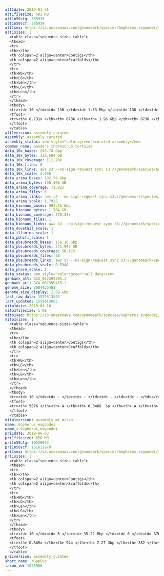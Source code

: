 ```yaml
---
alt1date: 2019-01-31
alt1filesize: 582 MB
alt1n50ctg: 385939
alt1n50scf: 385939
alt1seq: https://s3.amazonaws.com/genomeark/species/Gopherus_evgoodei/rGopEvg1/assembly_curated/rGopEvg1.alt.cur.20190131.fasta.gz
alt1sizes: |
  <table class="sequence-sizes-table">
  <thead>
  <tr>
  <th></th>
  <th colspan=2 align=center>Contigs</th>
  <th colspan=2 align=center>Scaffolds</th>
  </tr>
  <tr>
  <th>NG</th>
  <th>LG</th>
  <th>Len</th>
  <th>LG</th>
  <th>Len</th>
  </tr>
  </thead>
  <tbody>
  <tr><td> 10 </td><td> 130 </td><td> 1.53 Mbp </td><td> 130 </td><td> 1.53 Mbp </td></tr>  <tr><td> 20 </td><td> 339 </td><td> 1.10 Mbp </td><td> 339 </td><td> 1.10 Mbp </td></tr>  <tr><td> 30 </td><td> 624 </td><td> 0.81 Mbp </td><td> 624 </td><td> 0.81 Mbp </td></tr>  <tr><td> 40 </td><td> 1015 </td><td> 0.58 Mbp </td><td> 1015 </td><td> 0.58 Mbp </td></tr>  <tr style="background-color:#cccccc;"><td> 50 </td><td> 1583 </td><td> 0.39 Mbp </td><td> 1583 </td><td> 0.39 Mbp </td></tr>  <tr><td> 60 </td><td> 2546 </td><td> 0.19 Mbp </td><td> 2546 </td><td> 0.19 Mbp </td></tr>  <tr><td> 70 </td><td> 5712 </td><td> 41.51 Kbp </td><td> 5712 </td><td> 41.51 Kbp </td></tr>  <tr><td> 80 </td><td> - </td><td> - </td><td> - </td><td> - </td></tr>  <tr><td> 90 </td><td> - </td><td> - </td><td> - </td><td> - </td></tr>  <tr><td> 100 </td><td> - </td><td> - </td><td> - </td><td> - </td></tr>  </tbody>
  <tfoot>
  <tr><th> 0.731x </th><th> 8736 </th><th> 1.96 Gbp </th><th> 8736 </th><th> 1.96 Gbp </th></tr>
  </tfoot>
  </table>
alt1version: assembly_curated
assembly: assembly_curated
assembly_status: <em style="color:green">curated assembly</em>
common_name: Goode's thornscrub tortoise
data_10x_bases: 298.74 Gbp
data_10x_bytes: 138.694 GB
data_10x_coverage: 111.28x
data_10x_files: 8
data_10x_links: aws s3 --no-sign-request sync s3://genomeark/species/Gopherus_evgoodei/rGopEvg1/genomic_data/10x/ .<br>
data_10x_scale: 2.006
data_arima_bases: 192.79 Gbp
data_arima_bytes: 100.166 GB
data_arima_coverage: 71.82x
data_arima_files: 6
data_arima_links: aws s3 --no-sign-request sync s3://genomeark/species/Gopherus_evgoodei/rGopEvg1/genomic_data/arima/ .<br>
data_arima_scale: 1.7925
data_bionano_bases: 994.16 Gbp
data_bionano_bytes: 1.704 GB
data_bionano_coverage: 370.34x
data_bionano_files: 1
data_bionano_links: aws s3 --no-sign-request sync s3://genomeark/species/Gopherus_evgoodei/rGopEvg1/genomic_data/bionano/ .<br>
data_dovetail_scale: 1
data_illumina_scale: 1
data_pbhifi_scale: 1
data_pbsubreads_bases: 156.16 Gbp
data_pbsubreads_bytes: 271.943 GB
data_pbsubreads_coverage: 58.17x
data_pbsubreads_files: 38
data_pbsubreads_links: aws s3 --no-sign-request sync s3://genomeark/species/Gopherus_evgoodei/rGopEvg1/genomic_data/pacbio/ . --exclude "*ccs.bam*"<br>
data_pbsubreads_scale: 0.5348
data_phase_scale: 1
data_status: <em style="color:green">all data</em>
genbank_alt: GCA_007399395.1
genbank_pri: GCA_007399415.1
genome_size: 2684436481
genome_size_display: 2.68 Gbp
last_raw_data: 1529613892
last_updated: 1559613605
mito1date: 2019-03-10
mito1filesize: 5 KB
mito1seq: https://s3.amazonaws.com/genomeark/species/Gopherus_evgoodei/rGopEvg1/assembly_mt_milan/rGopEvg1.MT.20190310.fasta.gz
mito1sizes: |
  <table class="sequence-sizes-table">
  <thead>
  <tr>
  <th></th>
  <th colspan=2 align=center>Contigs</th>
  <th colspan=2 align=center>Scaffolds</th>
  </tr>
  <tr>
  <th>NG</th>
  <th>LG</th>
  <th>Len</th>
  <th>LG</th>
  <th>Len</th>
  </tr>
  </thead>
  <tbody>
  <tr><td> 10 </td><td> - </td><td> - </td><td> - </td><td> - </td></tr>  <tr><td> 20 </td><td> - </td><td> - </td><td> - </td><td> - </td></tr>  <tr><td> 30 </td><td> - </td><td> - </td><td> - </td><td> - </td></tr>  <tr><td> 40 </td><td> - </td><td> - </td><td> - </td><td> - </td></tr>  <tr style="background-color:#cccccc;"><td> 50 </td><td> - </td><td style="background-color:#ff8888;"> - </td><td> - </td><td style="background-color:#ff8888;"> - </td></tr>  <tr><td> 60 </td><td> - </td><td> - </td><td> - </td><td> - </td></tr>  <tr><td> 70 </td><td> - </td><td> - </td><td> - </td><td> - </td></tr>  <tr><td> 80 </td><td> - </td><td> - </td><td> - </td><td> - </td></tr>  <tr><td> 90 </td><td> - </td><td> - </td><td> - </td><td> - </td></tr>  <tr><td> 100 </td><td> - </td><td> - </td><td> - </td><td> - </td></tr>  </tbody>
  <tfoot>
  <tr><th> 5876 </th><th> A </th><th> 0.3488  bp </th><th> A </th><th> 0.3488  bp </th></tr>
  </tfoot>
  </table>
mito1version: assembly_mt_milan
name: Gopherus evgoodei
name_: Gopherus_evgoodei
pri1date: 2019-06-03
pri1filesize: 656 MB
pri1n50ctg: 10520693
pri1n50scf: 131611970
pri1seq: https://s3.amazonaws.com/genomeark/species/Gopherus_evgoodei/rGopEvg1/assembly_curated/rGopEvg1.pri.cur.20190603.fasta.gz
pri1sizes: |
  <table class="sequence-sizes-table">
  <thead>
  <tr>
  <th></th>
  <th colspan=2 align=center>Contigs</th>
  <th colspan=2 align=center>Scaffolds</th>
  </tr>
  <tr>
  <th>NG</th>
  <th>LG</th>
  <th>Len</th>
  <th>LG</th>
  <th>Len</th>
  </tr>
  </thead>
  <tbody>
  <tr><td> 10 </td><td> 5 </td><td> 35.22 Mbp </td><td> 0 </td><td> 370.34 Mbp </td></tr>  <tr><td> 20 </td><td> 15 </td><td> 24.11 Mbp </td><td> 1 </td><td> 299.45 Mbp </td></tr>  <tr><td> 30 </td><td> 29 </td><td> 16.81 Mbp </td><td> 2 </td><td> 225.14 Mbp </td></tr>  <tr><td> 40 </td><td> 47 </td><td> 13.53 Mbp </td><td> 4 </td><td> 147.43 Mbp </td></tr>  <tr style="background-color:#cccccc;"><td> 50 </td><td> 69 </td><td style="background-color:#88ff88;"> 10.52 Mbp </td><td> 6 </td><td style="background-color:#88ff88;"> 131.61 Mbp </td></tr>  <tr><td> 60 </td><td> 101 </td><td> 6.90 Mbp </td><td> 8 </td><td> 108.93 Mbp </td></tr>  <tr><td> 70 </td><td> 149 </td><td> 4.21 Mbp </td><td> 11 </td><td> 44.29 Mbp </td></tr>  <tr><td> 80 </td><td> 260 </td><td> 1.12 Mbp </td><td> 21 </td><td> 17.27 Mbp </td></tr>  <tr><td> 90 </td><td> - </td><td> - </td><td> - </td><td> - </td></tr>  <tr><td> 100 </td><td> - </td><td> - </td><td> - </td><td> - </td></tr>  </tbody>
  <tfoot>
  <tr><th> 0.845x </th><th> 944 </th><th> 2.27 Gbp </th><th> 382 </th><th> 2.30 Gbp </th></tr>
  </tfoot>
  </table>
pri1version: assembly_curated
short_name: rGopEvg
taxon_id: 1825980
---
```

